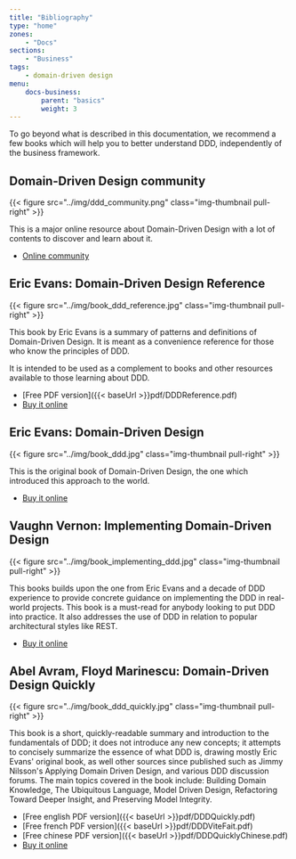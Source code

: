 ```yaml
---
title: "Bibliography"
type: "home"
zones:
    - "Docs"
sections:
    - "Business"    
tags:
    - domain-driven design
menu:
    docs-business:
        parent: "basics"
        weight: 3
---
```


To go beyond what is described in this documentation, we recommend a few books which will help you to better understand
DDD, independently of the business framework. 

## Domain-Driven Design community

{{< figure src="../img/ddd_community.png" class="img-thumbnail pull-right" >}}

This is a major online resource about Domain-Driven Design with a lot of contents to discover and learn about it.

* [Online community](http://dddcommunity.org/)

## Eric Evans: Domain-Driven Design Reference

{{< figure src="../img/book_ddd_reference.jpg" class="img-thumbnail pull-right" >}}

This book by Eric Evans is a summary of patterns and definitions of Domain-Driven Design. It is meant as a convenience
reference for those who know the principles of DDD. 

It is intended to be used as a complement to books and other resources available to those learning about DDD.
 
* [Free PDF version]({{< baseUrl >}}pdf/DDDReference.pdf)
* [Buy it online](http://www.amazon.com/Domain-Driven-Design-Reference-Definitions-Summaries/dp/1457501198)

<div style="clear: both;"></div>

## Eric Evans: Domain-Driven Design

{{< figure src="../img/book_ddd.jpg" class="img-thumbnail pull-right" >}}

This is the original book of Domain-Driven Design, the one which introduced this approach to the world.
 
* [Buy it online](http://www.amazon.com/Domain-Driven-Design-Tackling-Complexity-Software/dp/0321125215/)

<div style="clear: both;"></div>

## Vaughn Vernon: Implementing Domain-Driven Design

{{< figure src="../img/book_implementing_ddd.jpg" class="img-thumbnail pull-right" >}}

This books builds upon the one from Eric Evans and a decade of DDD experience to provide concrete guidance on
implementing the DDD in real-world projects. This book is a must-read for anybody looking to put DDD into practice.
It also addresses the use of DDD in relation to popular architectural styles like REST.

* [Buy it online](http://www.amazon.com/Implementing-Domain-Driven-Design-Vaughn-Vernon/dp/0321834577)

<div style="clear: both;"></div>

## Abel Avram, Floyd Marinescu: Domain-Driven Design Quickly

{{< figure src="../img/book_ddd_quickly.jpg" class="img-thumbnail pull-right" >}}

This book is a short, quickly-readable summary and introduction to the fundamentals of DDD; it does not introduce any 
new concepts; it attempts to concisely summarize the essence of what DDD is, drawing mostly Eric Evans' original book, 
as well other sources since published such as Jimmy Nilsson's Applying Domain Driven Design, and various DDD discussion 
forums. The main topics covered in the book include: Building Domain Knowledge, The Ubiquitous Language, Model Driven 
Design, Refactoring Toward Deeper Insight, and Preserving Model Integrity.

* [Free english PDF version]({{< baseUrl >}}pdf/DDDQuickly.pdf)
* [Free french PDF version]({{< baseUrl >}}pdf/DDDViteFait.pdf) 
* [Free chinese PDF version]({{< baseUrl >}}pdf/DDDQuicklyChinese.pdf)
* [Buy it online](http://www.amazon.com/Domain-Driven-Design-Quickly-Abel-Avram/dp/1411609255)

<div style="clear: both;"></div>
